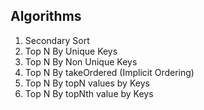 Algorithms
----------

1. Secondary Sort
2. Top N By Unique Keys
3. Top N By Non Unique Keys
4. Top N By takeOrdered (Implicit Ordering)
5. Top N By topN values by Keys
6. Top N By topNth value by Keys